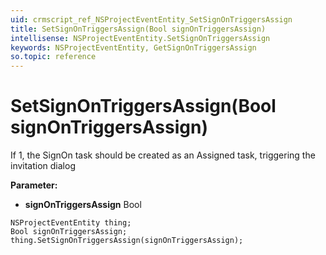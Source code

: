 ```yaml
---
uid: crmscript_ref_NSProjectEventEntity_SetSignOnTriggersAssign
title: SetSignOnTriggersAssign(Bool signOnTriggersAssign)
intellisense: NSProjectEventEntity.SetSignOnTriggersAssign
keywords: NSProjectEventEntity, GetSignOnTriggersAssign
so.topic: reference
---
```


# SetSignOnTriggersAssign(Bool signOnTriggersAssign)

If 1, the SignOn task should be created as an Assigned task, triggering the invitation dialog

**Parameter:** 
* **signOnTriggersAssign** Bool

```crmscript
NSProjectEventEntity thing;
Bool signOnTriggersAssign;
thing.SetSignOnTriggersAssign(signOnTriggersAssign);
```

